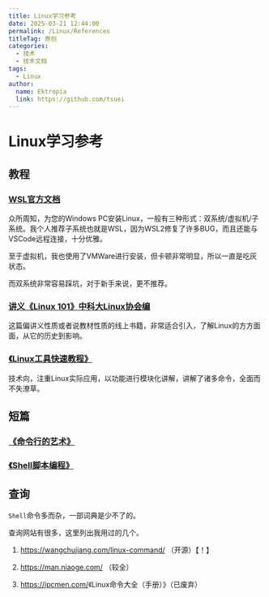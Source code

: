```yaml
---
title: Linux学习参考
date: 2025-03-21 12:44:00
permalink: /Linux/References
titleTag: 原创
categories: 
  - 技术
  - 技术文档
tags: 
  - Linux
author: 
  name: Ektropia
  link: https://github.com/tsuei
---
```



# Linux学习参考

## 教程
### [WSL官方文档](https://learn.microsoft.com/zh-cn/windows/wsl/)
众所周知，为您的Windows PC安装Linux，一般有三种形式：双系统/虚拟机/子系统。我个人推荐子系统也就是WSL，因为WSL2修复了许多BUG，而且还能与VSCode远程连接，十分优雅。

至于虚拟机，我也使用了VMWare进行安装，但卡顿非常明显，所以一直是吃灰状态。

而双系统非常容易踩坑，对于新手来说，更不推荐。

### [讲义《Linux 101》中科大Linux协会编](https://101.lug.ustc.edu.cn/)
这篇偏讲义性质或者说教材性质的线上书籍，非常适合引入，了解Linux的方方面面，从它的历史到影响。

### [《Linux工具快速教程》](https://linuxtools-rst.readthedocs.io/zh-cn/latest/index.html)
技术向，注重Linux实际应用，以功能进行模块化讲解，讲解了诸多命令，全面而不失潦草。

## 短篇
### [《命令行的艺术》](https://github.com/jlevy/the-art-of-command-line/blob/master/README-zh.md)
### [《Shell脚本编程》](https://www.shellscript.sh/)


## 查询
`Shell`命令多而杂，一部词典是少不了的。

查询网站有很多，这里列出我用过的几个。
1. <https://wangchujiang.com/linux-command/> （开源）【！】

2. <https://man.niaoge.com/> （较全）

2. <https://ipcmen.com/>《Linux命令大全（手册）》（已废弃）